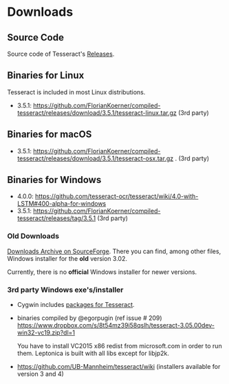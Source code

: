 # Downloads

## Source Code

Source code of Tesseract's [Releases](https://github.com/tesseract-ocr/tesseract/releases).

## Binaries for Linux

Tesseract is included in most Linux distributions.

- 3.5.1: https://github.com/FlorianKoerner/compiled-tesseract/releases/download/3.5.1/tesseract-linux.tar.gz (3rd party)

## Binaries for macOS

- 3.5.1: https://github.com/FlorianKoerner/compiled-tesseract/releases/download/3.5.1/tesseract-osx.tar.gz . (3rd party)

## Binaries for Windows

- 4.0.0: https://github.com/tesseract-ocr/tesseract/wiki/4.0-with-LSTM#400-alpha-for-windows
- 3.5.1: https://github.com/FlorianKoerner/compiled-tesseract/releases/tag/3.5.1 (3rd party)

### Old Downloads

[Downloads Archive on SourceForge](http://sourceforge.net/projects/tesseract-ocr-alt/files/).
There you can find, among other files, Windows installer for the **old** version 3.02. 

Currently, there is no **official** Windows installer for newer versions.

### 3rd party Windows exe's/installer

  * Cygwin includes [packages for Tesseract](https://cygwin.com/cgi-bin2/package-grep.cgi?grep=tesseract&arch=x86_64).

  * binaries compiled by @egorpugin (ref issue # 209)
    https://www.dropbox.com/s/8t54mz39i58qslh/tesseract-3.05.00dev-win32-vc19.zip?dl=1

    You have to install VC2015 x86 redist from microsoft.com in order to run them.
    Leptonica is built with all libs except for libjp2k.

  * https://github.com/UB-Mannheim/tesseract/wiki (installers available for version 3 and 4)
